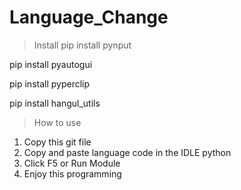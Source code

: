 # Language_Change
>Install
pip install pynput

pip install pyautogui

pip install pyperclip

pip install hangul_utils

>How to use
1. Copy this git file
2. Copy and paste language code in the IDLE python
3. Click F5 or Run Module
4. Enjoy this programming
